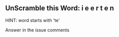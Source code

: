 UnScramble this Word: i e e r t e n
----------

HINT: word starts with 'te'

Answer in the issue comments
